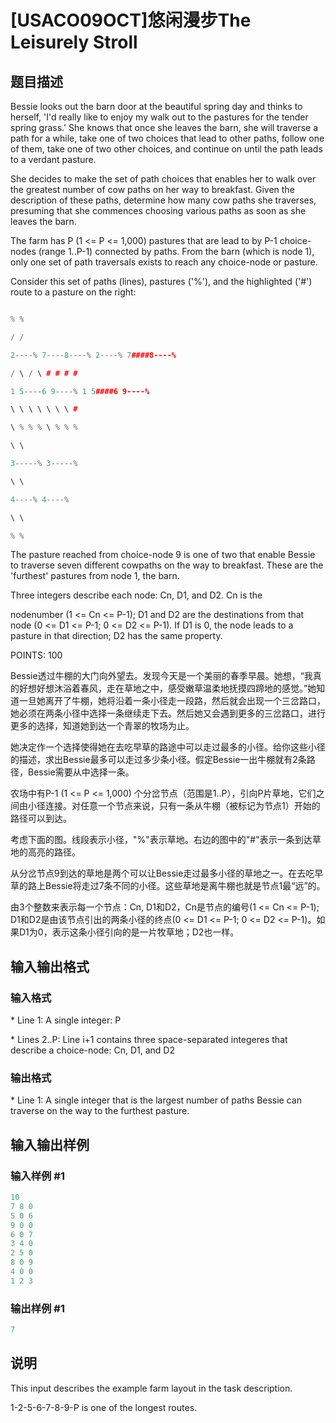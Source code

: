 # [USACO09OCT]悠闲漫步The Leisurely Stroll

## 题目描述

Bessie looks out the barn door at the beautiful spring day and thinks to herself, 'I'd really like to enjoy my walk out to the pastures for the tender spring grass.' She knows that once she leaves the barn, she will traverse a path for a while, take one of two choices that lead to other paths, follow one of them, take one of two other choices, and continue on until the path leads to a verdant pasture.

She decides to make the set of path choices that enables her to walk over the greatest number of cow paths on her way to breakfast. Given the description of these paths, determine how many cow paths she traverses, presuming that she commences choosing various paths as soon as she leaves the barn.

The farm has P (1 <= P <= 1,000) pastures that are lead to by P-1 choice-nodes (range 1..P-1) connected by paths. From the barn (which is node 1), only one set of path traversals exists to reach any choice-node or pasture.

Consider this set of paths (lines), pastures ('%'), and the highlighted ('#') route to a pasture on the right:

```cpp

% %

/ /

2----% 7----8----% 2----% 7####8----%

/ \ / \ # # # #

1 5----6 9----% 1 5####6 9----%

\ \ \ \ \ \ \ #

\ % % % \ % % %

\ \

3-----% 3-----%

\ \

4----% 4----%

\ \

% %

```

The pasture reached from choice-node 9 is one of two that enable Bessie to traverse seven different cowpaths on the way to breakfast. These are the 'furthest' pastures from node 1, the barn.

Three integers describe each node: Cn, D1, and D2. Cn is the

nodenumber (1 <= Cn <= P-1); D1 and D2 are the destinations from that node (0 <= D1 <= P-1; 0 <= D2 <= P-1). If D1 is 0, the node leads to a pasture in that direction; D2 has the same property.

POINTS: 100

Bessie透过牛棚的大门向外望去。发现今天是一个美丽的春季早晨。她想，“我真的好想好想沐浴着春风，走在草地之中，感受嫩草温柔地抚摸四蹄地的感觉。”她知道一旦她离开了牛棚，她将沿着一条小径走一段路，然后就会出现一个三岔路口，她必须在两条小径中选择一条继续走下去。然后她又会遇到更多的三岔路口，进行更多的选择，知道她到达一个青翠的牧场为止。

她决定作一个选择使得她在去吃早草的路途中可以走过最多的小径。给你这些小径的描述，求出Bessie最多可以走过多少条小径。假定Bessie一出牛棚就有2条路径，Bessie需要从中选择一条。

农场中有P-1 (1 <= P <= 1,000) 个分岔节点（范围是1..P），引向P片草地，它们之间由小径连接。对任意一个节点来说，只有一条从牛棚（被标记为节点1）开始的路径可以到达。

考虑下面的图。线段表示小径，"%"表示草地。右边的图中的"#"表示一条到达草地的高亮的路径。

从分岔节点9到达的草地是两个可以让Bessie走过最多小径的草地之一。在去吃早草的路上Bessie将走过7条不同的小径。这些草地是离牛棚也就是节点1最“远”的。

由3个整数来表示每一个节点：Cn, D1和D2，Cn是节点的编号(1 <= Cn <= P-1); D1和D2是由该节点引出的两条小径的终点(0 <= D1 <= P-1; 0 <= D2 <= P-1)。如果D1为0，表示这条小径引向的是一片牧草地；D2也一样。

## 输入输出格式

### 输入格式

\* Line 1: A single integer: P

\* Lines 2..P: Line i+1 contains three space-separated integeres that describe a choice-node: Cn, D1, and D2

### 输出格式

\* Line 1: A single integer that is the largest number of paths Bessie can traverse on the way to the furthest pasture.

## 输入输出样例

### 输入样例 #1

```cpp
10 
7 8 0 
5 0 6 
9 0 0 
6 0 7 
3 4 0 
2 5 0 
8 0 9 
4 0 0 
1 2 3 

```
### 输出样例 #1

```cpp
7 

```
## 说明

This input describes the example farm layout in the task description.

1-2-5-6-7-8-9-P is one of the longest routes.

